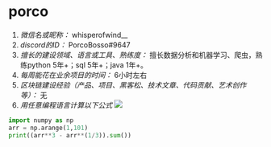 # porco

1. *微信名或昵称：* whisperofwind__
2. *discord的ID：* PorcoBosso#9647
3. *擅长的建设领域、语言或工具、熟练度：* 擅长数据分析和机器学习、爬虫，熟练python 5年+；sql 5年+；java 1年+。
4. *每周能花在业余项目的时间：* 6小时左右
5. *区块链建设经验（产品、项目、黑客松、技术文章、代码贡献、艺术创作等）：* 无
6. *用任意编程语言计算以下公式*
![](https://latex.codecogs.com/svg.image?\sum_{n=1}^{100}\left&space;(n^{3}-\sqrt[3]{n}&space;\right&space;))

```python
import numpy as np
arr = np.arange(1,101)
print((arr**3 - arr**(1/3)).sum())
```
